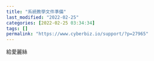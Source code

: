 ```yaml
---
title: "系統教學文件準備"
last_modified: "2022-02-25"
categories: [2022-02-25 03:34:34]
tags: []
permalink: "https://www.cyberbiz.io/support/?p=27965"
---
```


給愛麗絲

